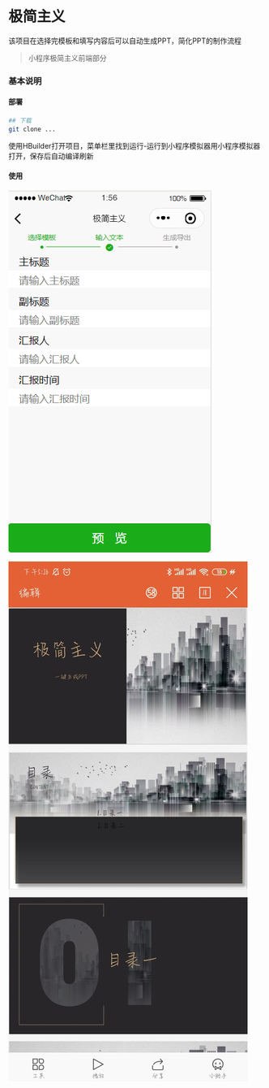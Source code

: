 

# 极简主义

该项目在选择完模板和填写内容后可以自动生成PPT，简化PPT的制作流程

> 小程序极简主义前端部分

### 基本说明

#### 部署

```bash
## 下载
git clone ...
```

使用HBuilder打开项目，菜单栏里找到运行-运行到小程序模拟器用小程序模拟器打开，保存后自动编译刷新

#### 使用

![输入文本](.\QQ图片20200521015647.png)

![生成效果](.\69b79fc22d36c24e.jpg)

